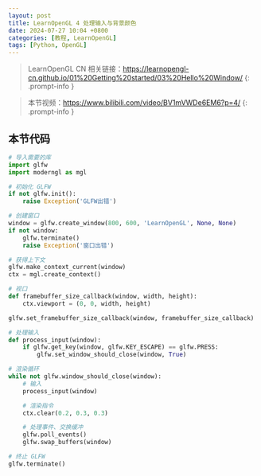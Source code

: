 ```yaml
---
layout: post
title: LearnOpenGL 4 处理输入与背景颜色
date: 2024-07-27 10:04 +0800
categories: [教程, LearnOpenGL]
tags: [Python, OpenGL]
---
```


> LearnOpenGL CN 相关链接：<https://learnopengl-cn.github.io/01%20Getting%20started/03%20Hello%20Window/>
{: .prompt-info }

> 本节视频：<https://www.bilibili.com/video/BV1mVWDe6EM6?p=4/>
{: .prompt-info }

## 本节代码

```py
# 导入需要的库
import glfw
import moderngl as mgl

# 初始化 GLFW
if not glfw.init():
    raise Exception('GLFW出错')

# 创建窗口
window = glfw.create_window(800, 600, 'LearnOpenGL', None, None)
if not window:
    glfw.terminate()
    raise Exception('窗口出错')

# 获得上下文
glfw.make_context_current(window)
ctx = mgl.create_context()

# 视口
def framebuffer_size_callback(window, width, height):
    ctx.viewport = (0, 0, width, height)

glfw.set_framebuffer_size_callback(window, framebuffer_size_callback)

# 处理输入
def process_input(window):
    if glfw.get_key(window, glfw.KEY_ESCAPE) == glfw.PRESS:
        glfw.set_window_should_close(window, True)

# 渲染循环
while not glfw.window_should_close(window):
    # 输入
    process_input(window)

    # 渲染指令
    ctx.clear(0.2, 0.3, 0.3)

    # 处理事件、交换缓冲
    glfw.poll_events()
    glfw.swap_buffers(window)

# 终止 GLFW
glfw.terminate()
```
